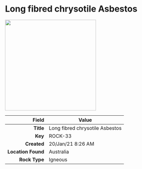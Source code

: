 # Long fibred chrysotile Asbestos



<img height="300px" src="10057.jpg"/>

|       Field | Value                   |
|------------:|-------------------------|
|   **Title** | Long fibred chrysotile Asbestos |
|     **Key** | ROCK-33 |
| **Created** | 20/Jan/21 8:26 AM |
| **Location Found** | Australia |
| **Rock Type** | Igneous |

        